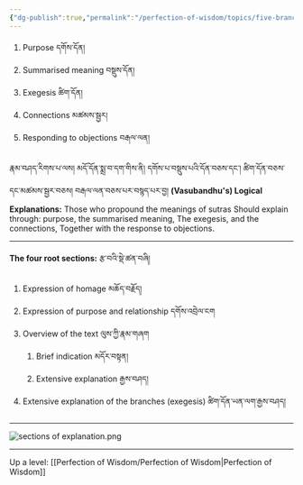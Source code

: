 ```yaml
---
{"dg-publish":true,"permalink":"/perfection-of-wisdom/topics/five-branches-of-explanation/"}
---
```


1. Purpose དགོས་དོན།
2. Summarised meaning བསྡུས་དོན།
3. Exegesis ཚིག་དོན།
4. Connections མཚམས་སྦྱར།
5. Responding to objections བརྒལ་ལན།

རྣམ་བཤད་རིགས་པ་ལས།
མདོ་དོན་སྨྲ་བ་དག་གིས་ནི། དགོས་པ་བསྡུས་པའི་དོན་བཅས་དང་། ཚིག་དོན་བཅས་དང་མཚམས་སྦྱར་བཅས། བརྒལ་ལན་བཅས་པར་བསྙད་པར་བྱ།
**(Vasubandhu's) Logical Explanations:**
Those who propound the meanings of sutras
Should explain through: purpose, the summarised meaning,
The exegesis, and the connections,
Together with the response to objections.

---
**The four root sections:** རྩ་བའི་སྡེ་ཚན་བཞི།
1. Expression of homage མཆོད་བརྗོད།
2. Expression of purpose and relationship དགོས་འབྲེལ་ངག
3. Overview of the text ལུས་ཀྱི་རྣམ་གཞག
	1. Brief indication མདོར་བསྟན།
	2. Extensive explanation རྒྱས་བཤད།
4. Extensive explanation of the branches (exegesis) ཚིག་དོན་ཡན་ལག་རྒྱས་བཤད།

---
![sections of explanation.png](/img/user/Perfection%20of%20Wisdom/Topics/sections%20of%20explanation.png)

---
Up a level: [[Perfection of Wisdom/Perfection of Wisdom\|Perfection of Wisdom]]